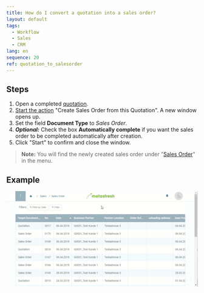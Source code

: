 ```yaml
---
title: How do I convert a quotation into a sales order?
layout: default
tags:
  - Workflow
  - Sales
  - CRM
lang: en
sequence: 20
ref: quotation_to_salesorder
---
```


## Steps
1. Open a completed [quotation](Create_SalesQuotation).
1. [Start the action](StartAction) "Create Sales Order from this Quotation". A new window opens up.
1. Set the field **Document Type** to *Sales Order*.
1. ***Optional:*** Check the box **Automatically complete** if you want the sales order to be completed automatically after creation.
1. Click "Start" to confirm and close the window.
 >**Note:** You will find the newly created sales order under "[Sales Order](Menu)" in the menu.

## Example
![](assets/Quotation_to_SalesOrder.gif)
